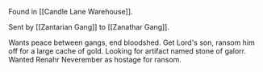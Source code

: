Found in [[Candle Lane Warehouse]].

Sent by [[Zantarian Gang]] to [[Zanathar Gang]].

Wants peace between gangs, end bloodshed. Get Lord's son, ransom him off for a large cache of gold.
Looking for artifact named stone of galorr. Wanted Renahr Neverember as hostage for ransom.